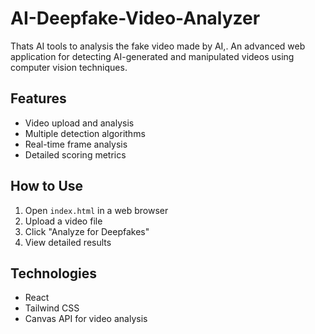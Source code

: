 # AI-Deepfake-Video-Analyzer
Thats AI tools to analysis the fake video made by AI,.
An advanced web application for detecting AI-generated and manipulated videos using computer vision techniques.

## Features
- Video upload and analysis
- Multiple detection algorithms
- Real-time frame analysis
- Detailed scoring metrics

## How to Use
1. Open `index.html` in a web browser
2. Upload a video file
3. Click "Analyze for Deepfakes"
4. View detailed results

## Technologies
- React
- Tailwind CSS
- Canvas API for video analysis
